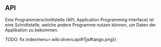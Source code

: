 ## API
Eine Programmierschnittstelle (API, Application Programming Interface) ist eine Schnittstelle, welche andere Programme nutzen können, um Daten der Applikation zu bekommen.


TODO: fix indexmenu>:wiki:divers:api#1|js#tango.png}}
